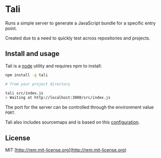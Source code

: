 # Tali

Runs a simple server to generate a JavaScript bundle for a specific entry point.

Created due to a need to quickly test across repositories and projects.

## Install and usage

Tali is a [node](https://nodejs.com) utility and requires npm to install:

```bash
npm install -g tali

# from your project directory

tali src/index.js
> Waiting at http://localhost:3000/src/index.js
```

The port for the server can be controlled through the environment value `PORT`.

Tali also includes sourcemaps and is based on this [configuration](https://github.com/remy/tali/blob/master/lib/webpack.config.js).


## License

MIT [http://rem.mit-license.org](http://rem.mit-license.org)
